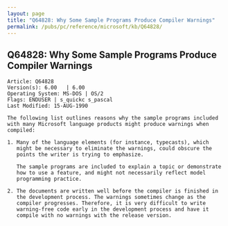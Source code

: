 ```yaml
---
layout: page
title: "Q64828: Why Some Sample Programs Produce Compiler Warnings"
permalink: /pubs/pc/reference/microsoft/kb/Q64828/
---
```


## Q64828: Why Some Sample Programs Produce Compiler Warnings

	Article: Q64828
	Version(s): 6.00   | 6.00
	Operating System: MS-DOS | OS/2
	Flags: ENDUSER | s_quickc s_pascal
	Last Modified: 15-AUG-1990
	
	The following list outlines reasons why the sample programs included
	with many Microsoft language products might produce warnings when
	compiled:
	
	1. Many of the language elements (for instance, typecasts), which
	   might be necessary to eliminate the warnings, could obscure the
	   points the writer is trying to emphasize.
	
	   The sample programs are included to explain a topic or demonstrate
	   how to use a feature, and might not necessarily reflect model
	   programming practice.
	
	2. The documents are written well before the compiler is finished in
	   the development process. The warnings sometimes change as the
	   compiler progresses. Therefore, it is very difficult to write
	   warning-free code early in the development process and have it
	   compile with no warnings with the release version.
